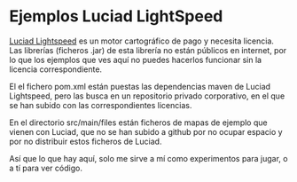 # Ejemplos Luciad LightSpeed

[Luciad Lightspeed](https://www.hexagongeospatial.com/products/luciad-portfolio/luciadlightspeed) es un motor
cartográfico de pago y necesita licencia. Las librerías (ficheros .jar) de esta librería no están públicos en internet,
por lo que los ejemplos que ves aquí no puedes hacerlos funcionar sin la licencia correspondiente.

El el fichero pom.xml están puestas las dependencias maven de Luciad Lightspeed, pero las busca en un repositorio
privado corporativo, en el que se han subido con las correspondientes licencias.

En el directorio src/main/files están ficheros de mapas de ejemplo que vienen con Luciad, que no se han subido
a github por no ocupar espacio y por no distribuir estos ficheros de Luciad.

Así que lo que hay aquí, solo me sirve a mí como experimentos para jugar, o a tí para ver código.